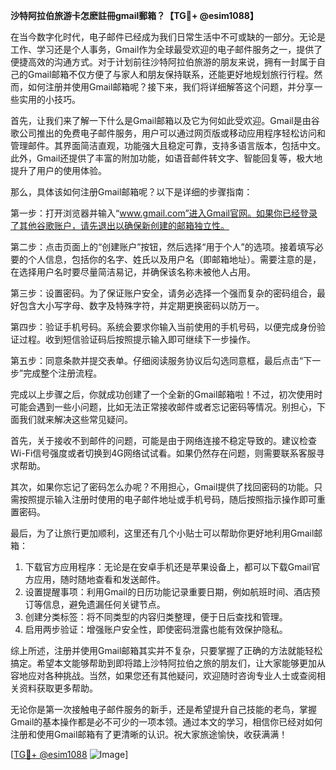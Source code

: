 **沙特阿拉伯旅游卡怎麽註冊gmail郵箱？【TG💪+ @esim1088】**

在当今数字化时代，电子邮件已经成为我们日常生活中不可或缺的一部分。无论是工作、学习还是个人事务，Gmail作为全球最受欢迎的电子邮件服务之一，提供了便捷高效的沟通方式。对于计划前往沙特阿拉伯旅游的朋友来说，拥有一封属于自己的Gmail邮箱不仅方便了与家人和朋友保持联系，还能更好地规划旅行行程。然而，如何注册并使用Gmail邮箱呢？接下来，我们将详细解答这个问题，并分享一些实用的小技巧。

首先，让我们来了解一下什么是Gmail邮箱以及它为何如此受欢迎。Gmail是由谷歌公司推出的免费电子邮件服务，用户可以通过网页版或移动应用程序轻松访问和管理邮件。其界面简洁直观，功能强大且稳定可靠，支持多语言版本，包括中文。此外，Gmail还提供了丰富的附加功能，如语音邮件转文字、智能回复等，极大地提升了用户的使用体验。

那么，具体该如何注册Gmail邮箱呢？以下是详细的步骤指南：

第一步：打开浏览器并输入“www.gmail.com”进入Gmail官网。如果你已经登录了其他谷歌账户，请先退出以确保新创建的邮箱独立性。

第二步：点击页面上的“创建账户”按钮，然后选择“用于个人”的选项。接着填写必要的个人信息，包括你的名字、姓氏以及用户名（即邮箱地址）。需要注意的是，在选择用户名时要尽量简洁易记，并确保该名称未被他人占用。

第三步：设置密码。为了保证账户安全，请务必选择一个强而复杂的密码组合，最好包含大小写字母、数字及特殊字符，并定期更换密码以防万一。

第四步：验证手机号码。系统会要求你输入当前使用的手机号码，以便完成身份验证过程。收到短信验证码后按照提示输入即可继续下一步操作。

第五步：同意条款并提交表单。仔细阅读服务协议后勾选同意框，最后点击“下一步”完成整个注册流程。

完成以上步骤之后，你就成功创建了一个全新的Gmail邮箱啦！不过，初次使用时可能会遇到一些小问题，比如无法正常接收邮件或者忘记密码等情况。别担心，下面我们就来解决这些常见疑问。

首先，关于接收不到邮件的问题，可能是由于网络连接不稳定导致的。建议检查Wi-Fi信号强度或者切换到4G网络试试看。如果仍然存在问题，则需要联系客服寻求帮助。

其次，如果你忘记了密码怎么办呢？不用担心，Gmail提供了找回密码的功能。只需按照提示输入注册时使用的电子邮件地址或手机号码，随后按照指示操作即可重置密码。

最后，为了让旅行更加顺利，这里还有几个小贴士可以帮助你更好地利用Gmail邮箱：

1. 下载官方应用程序：无论是在安卓手机还是苹果设备上，都可以下载Gmail官方应用，随时随地查看和发送邮件。
2. 设置提醒事项：利用Gmail的日历功能记录重要日期，例如航班时间、酒店预订等信息，避免遗漏任何关键节点。
3. 创建分类标签：将不同类型的内容归类整理，便于日后查找和管理。
4. 启用两步验证：增强账户安全性，即使密码泄露也能有效保护隐私。

综上所述，注册并使用Gmail邮箱其实并不复杂，只要掌握了正确的方法就能轻松搞定。希望本文能够帮助到即将踏上沙特阿拉伯之旅的朋友们，让大家能够更加从容地应对各种挑战。当然，如果您还有其他疑问，欢迎随时咨询专业人士或查阅相关资料获取更多帮助。

无论你是第一次接触电子邮件服务的新手，还是希望提升自己技能的老鸟，掌握Gmail的基本操作都是必不可少的一项本领。通过本文的学习，相信你已经对如何注册和使用Gmail邮箱有了更清晰的认识。祝大家旅途愉快，收获满满！

[[TG💪+ @esim1088](https://t.me/s/esim1088) ![Image](https://i.postimg.cc/4NQfJmqS/Snipaste-2025-05-13-00-14-12.png)]